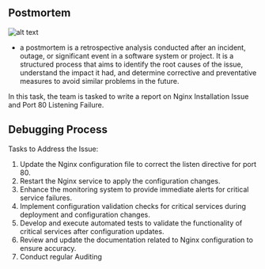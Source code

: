 ## Postmortem
![alt text](https://s3.amazonaws.com/alx-intranet.hbtn.io/uploads/medias/2020/9/35d138aa05cb69a538bd539ce2304eda50f74215.png?X-Amz-Algorithm=AWS4-HMAC-SHA256&X-Amz-Credential=AKIARDDGGGOUSBVO6H7D%2F20230519%2Fus-east-1%2Fs3%2Faws4_request&X-Amz-Date=20230519T203839Z&X-Amz-Expires=86400&X-Amz-SignedHeaders=host&X-Amz-Signature=908c7eafed41876ce1bb15c21d7186850fb5f17b256be2a3e7546d8740cab382)

- a postmortem is a retrospective analysis conducted after an incident, outage, or significant event in a software system or project. It is a structured process that aims to identify the root causes of the issue, understand the impact it had, and determine corrective and preventative measures to avoid similar problems in the future.

In this task, the team is tasked to write a report on Nginx Installation Issue and Port 80 Listening Failure. 

## Debugging Process
Tasks to Address the Issue:
1.	Update the Nginx configuration file to correct the listen directive for port 80.
2.	Restart the Nginx service to apply the configuration changes.
3.	Enhance the monitoring system to provide immediate alerts for critical service failures.
4.	Implement configuration validation checks for critical services during deployment and configuration changes.
5.	Develop and execute automated tests to validate the functionality of critical services after configuration updates.
6.	Review and update the documentation related to Nginx configuration to ensure accuracy.
7.	Conduct regular Auditing 

